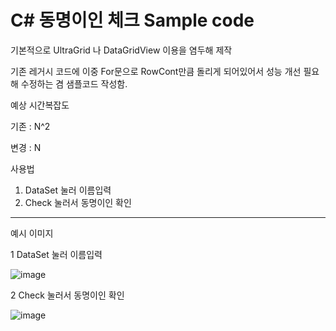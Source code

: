 # C# 동명이인 체크 Sample code 

기본적으로 UltraGrid 나 DataGridView 이용을 염두해 제작

기존 레거시 코드에 이중 For문으로 RowCont만큼 돌리게 되어있어서 성능 개선 필요해 수정하는 겸 샘플코드 작성함.

예상 시간복잡도

기존 : N^2  

변경 : N

사용법 
1. DataSet 눌러 이름입력
2. Check 눌러서 동명이인 확인

---
예시 이미지

1 DataSet 눌러 이름입력

![image](https://user-images.githubusercontent.com/31956098/150940512-00171236-16db-48e8-89fd-b519236167d3.png)

2 Check 눌러서 동명이인 확인

![image](https://user-images.githubusercontent.com/31956098/150940794-4acfdbf9-8489-4aea-bc73-06f1606172c3.png)
